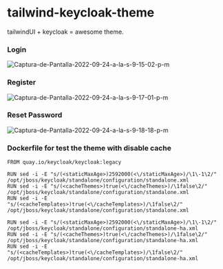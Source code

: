 # tailwind-keycloak-theme
tailwindUI + keycloak = awesome theme.

### Login
<img src="https://i.ibb.co/yVr29kp/Captura-de-Pantalla-2022-09-24-a-la-s-9-15-02-p-m.png" alt="Captura-de-Pantalla-2022-09-24-a-la-s-9-15-02-p-m" border="0" />

### Register
<img src="https://i.ibb.co/PgqFSV0/Captura-de-Pantalla-2022-09-24-a-la-s-9-17-01-p-m.png" alt="Captura-de-Pantalla-2022-09-24-a-la-s-9-17-01-p-m" border="0">

### Reset Password
<img src="https://i.ibb.co/QCM1j2J/Captura-de-Pantalla-2022-09-24-a-la-s-9-18-18-p-m.png" alt="Captura-de-Pantalla-2022-09-24-a-la-s-9-18-18-p-m" border="0">

### Dockerfile for test the theme with disable cache 

```
FROM quay.io/keycloak/keycloak:legacy

RUN sed -i -E "s/(<staticMaxAge>)2592000(<\/staticMaxAge>)/\1\-1\2/" /opt/jboss/keycloak/standalone/configuration/standalone.xml
RUN sed -i -E "s/(<cacheThemes>)true(<\/cacheThemes>)/\1false\2/" /opt/jboss/keycloak/standalone/configuration/standalone.xml
RUN sed -i -E "s/(<cacheTemplates>)true(<\/cacheTemplates>)/\1false\2/" /opt/jboss/keycloak/standalone/configuration/standalone.xml

RUN sed -i -E "s/(<staticMaxAge>)2592000(<\/staticMaxAge>)/\1\-1\2/" /opt/jboss/keycloak/standalone/configuration/standalone-ha.xml
RUN sed -i -E "s/(<cacheThemes>)true(<\/cacheThemes>)/\1false\2/" /opt/jboss/keycloak/standalone/configuration/standalone-ha.xml
RUN sed -i -E "s/(<cacheTemplates>)true(<\/cacheTemplates>)/\1false\2/" /opt/jboss/keycloak/standalone/configuration/standalone-ha.xml
```
